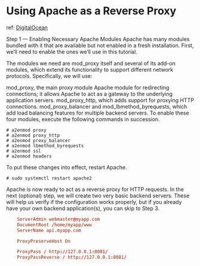 # Using Apache as a Reverse Proxy 

ref: [DigitalOcean](https://www.digitalocean.com/community/tutorials/how-to-use-apache-as-a-reverse-proxy-with-mod_proxy-on-ubuntu-16-04)


Step 1 — Enabling Necessary Apache Modules
Apache has many modules bundled with it that are available but not enabled in a fresh installation. First, we’ll need to enable the ones we’ll use in this tutorial.

The modules we need are mod_proxy itself and several of its add-on modules, which extend its functionality to support different network protocols. Specifically, we will use:

mod_proxy, the main proxy module Apache module for redirecting connections; it allows Apache to act as a gateway to the underlying application servers.
mod_proxy_http, which adds support for proxying HTTP connections.
mod_proxy_balancer and mod_lbmethod_byrequests, which add load balancing features for multiple backend servers.
To enable these four modules, execute the following commands in succession.

    # a2enmod proxy
    # a2enmod proxy_http
    # a2enmod proxy_balancer
    # a2enmod lbmethod_byrequests
    # a2enmod ssl
    # a2enmod headers


To put these changes into effect, restart Apache.

    # sudo systemctl restart apache2

Apache is now ready to act as a reverse proxy for HTTP requests. In the next (optional) step, we will create two very basic backend servers. These will help us verify if the configuration works properly, but if you already have your own backend application(s), you can skip to Step 3.

```conf
    ServerAdmin webmaster@myapp.com
    DocumentRoot /home/myapp/www
    ServerName api.myapp.com

    ProxyPreserveHost On

    ProxyPass / http://127.0.0.1:8081/
    ProxyPassReverse / http://127.0.0.1:8081/
```

